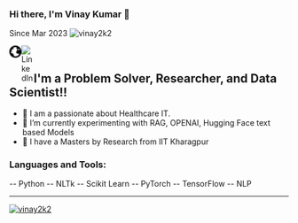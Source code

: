 ### Hi there, I'm Vinay Kumar 👋 
Since Mar 2023 <img src="https://komarev.com/ghpvc/?username=vinay2k2&label=Profile%20views&color=0e75b6&style=flat" alt="vinay2k2" /> 

[<img align="left" alt="" width="22px" src="https://raw.githubusercontent.com/iconic/open-iconic/master/svg/globe.svg" />](https://sites.google.com/view/vinay2k2)
[<img align="left" alt="LinkedIn" width="22px" src="https://cdn.jsdelivr.net/npm/simple-icons@v3/icons/linkedin.svg" />](https://www.linkedin.com/in/vinay2k2/)

<br />

## I'm a Problem Solver, Researcher, and Data Scientist!!

- 🔭 I am a passionate about Healthcare IT.
- 🌱 I’m currently experimenting with RAG, OPENAI, Hugging Face text based Models
- 👯 I have a Masters by Research from IIT Kharagpur


### Languages and Tools:

-- Python
-- NLTk
-- Scikit Learn
-- PyTorch
-- TensorFlow
-- NLP
<br />

---

<p align="left"> <a href="https://github.com/ryo-ma/github-profile-trophy"><img src="https://github-profile-trophy.vercel.app/?username=vinay2k2" alt="vinay2k2" /></a> </p>

